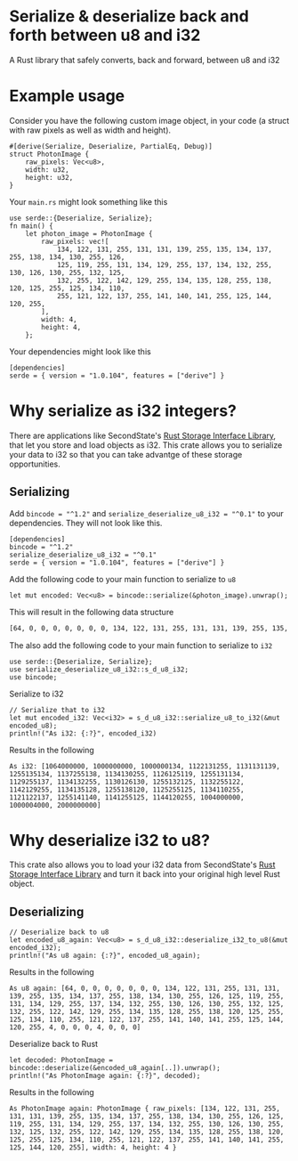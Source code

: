 # Serialize & deserialize back and forth between u8 and i32
A Rust library that safely converts, back and forward, between u8 and i32

# Example usage
Consider you have the following custom image object, in your code (a struct with raw pixels as well as width and height).

```
#[derive(Serialize, Deserialize, PartialEq, Debug)]
struct PhotonImage {
    raw_pixels: Vec<u8>,
    width: u32,
    height: u32,
}
```
Your `main.rs` might look something like this
```
use serde::{Deserialize, Serialize};
fn main() {
    let photon_image = PhotonImage {
        raw_pixels: vec![
            134, 122, 131, 255, 131, 131, 139, 255, 135, 134, 137, 255, 138, 134, 130, 255, 126,
            125, 119, 255, 131, 134, 129, 255, 137, 134, 132, 255, 130, 126, 130, 255, 132, 125,
            132, 255, 122, 142, 129, 255, 134, 135, 128, 255, 138, 120, 125, 255, 125, 134, 110,
            255, 121, 122, 137, 255, 141, 140, 141, 255, 125, 144, 120, 255,
        ],
        width: 4,
        height: 4,
    };
```
Your dependencies might look like this
```
[dependencies]
serde = { version = "1.0.104", features = ["derive"] }
```

# Why serialize as i32 integers?
There are applications like SecondState's [Rust Storage Interface Library](https://github.com/second-state/rust_storage_interface_library), that let you store and load objects as i32. This crate allows you to serialize your data to i32 so that you can take advantge of these storage opportunities.

## Serializing
Add `bincode = "^1.2"` and `serialize_deserialize_u8_i32 = "^0.1"` to your dependencies. They will not look like this.
```
[dependencies]
bincode = "^1.2"
serialize_deserialize_u8_i32 = "^0.1"
serde = { version = "1.0.104", features = ["derive"] }
```
Add the following code to your main function to serialize to `u8`
```
let mut encoded: Vec<u8> = bincode::serialize(&photon_image).unwrap();
```
This will result in the following data structure
```bash
[64, 0, 0, 0, 0, 0, 0, 0, 134, 122, 131, 255, 131, 131, 139, 255, 135, 134, 137, 255, 138, 134, 130, 255, 126, 125, 119, 255, 131, 134, 129, 255, 137, 134, 132, 255, 130, 126, 130, 255, 132, 125, 132, 255, 122, 142, 129, 255, 134, 135, 128, 255, 138, 120, 125, 255, 125, 134, 110, 255, 121, 122, 137, 255, 141, 140, 141, 255, 125, 144, 120, 255, 4, 0, 0, 0, 4, 0, 0, 0]
```
The also add the following code to your main function to serialize to `i32`

```
use serde::{Deserialize, Serialize};
use serialize_deserialize_u8_i32::s_d_u8_i32;
use bincode;
```
Serialize to i32
```
// Serialize that to i32
let mut encoded_i32: Vec<i32> = s_d_u8_i32::serialize_u8_to_i32(&mut encoded_u8);
println!("As i32: {:?}", encoded_i32)
```
Results in the following
```
As i32: [1064000000, 1000000000, 1000000134, 1122131255, 1131131139, 1255135134, 1137255138, 1134130255, 1126125119, 1255131134, 1129255137, 1134132255, 1130126130, 1255132125, 1132255122, 1142129255, 1134135128, 1255138120, 1125255125, 1134110255, 1121122137, 1255141140, 1141255125, 1144120255, 1004000000, 1000004000, 2000000000]
```

# Why deserialize i32 to u8?
This crate also allows you to load your i32 data from SecondState's [Rust Storage Interface Library](https://github.com/second-state/rust_storage_interface_library) and turn it back into your original high level Rust object.

## Deserializing
```
// Deserialize back to u8
let encoded_u8_again: Vec<u8> = s_d_u8_i32::deserialize_i32_to_u8(&mut encoded_i32);
println!("As u8 again: {:?}", encoded_u8_again);
```
Results in the following 
```
As u8 again: [64, 0, 0, 0, 0, 0, 0, 0, 134, 122, 131, 255, 131, 131, 139, 255, 135, 134, 137, 255, 138, 134, 130, 255, 126, 125, 119, 255, 131, 134, 129, 255, 137, 134, 132, 255, 130, 126, 130, 255, 132, 125, 132, 255, 122, 142, 129, 255, 134, 135, 128, 255, 138, 120, 125, 255, 125, 134, 110, 255, 121, 122, 137, 255, 141, 140, 141, 255, 125, 144, 120, 255, 4, 0, 0, 0, 4, 0, 0, 0]
```

Deserialize back to Rust 
```
let decoded: PhotonImage = bincode::deserialize(&encoded_u8_again[..]).unwrap();
println!("As PhotonImage again: {:?}", decoded);
```
Results in the following
```
As PhotonImage again: PhotonImage { raw_pixels: [134, 122, 131, 255, 131, 131, 139, 255, 135, 134, 137, 255, 138, 134, 130, 255, 126, 125, 119, 255, 131, 134, 129, 255, 137, 134, 132, 255, 130, 126, 130, 255, 132, 125, 132, 255, 122, 142, 129, 255, 134, 135, 128, 255, 138, 120, 125, 255, 125, 134, 110, 255, 121, 122, 137, 255, 141, 140, 141, 255, 125, 144, 120, 255], width: 4, height: 4 }
```
